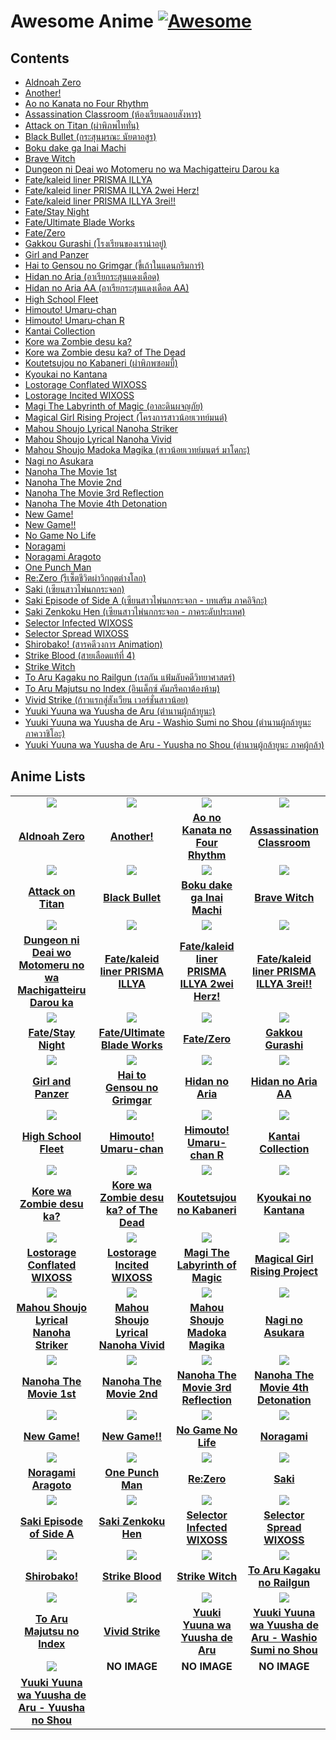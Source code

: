 # Awesome Anime [![Awesome](https://cdn.rawgit.com/sindresorhus/awesome/d7305f38d29fed78fa85652e3a63e154dd8e8829/media/badge.svg)](https://github.com/Weerapat1993/awesome-anime)

## Contents
* [Aldnoah Zero](https://www.google.com/search?q=Aldnoah+Zero)
* [Another!](https://www.google.com/search?q=Another!)
* [Ao no Kanata no Four Rhythm](https://www.google.com/search?q=Ao+no+Kanata+no+Four+Rhythm)
* [Assassination Classroom (ห้องเรียนลอบสังหาร)](https://www.google.com/search?q=Assassination+Classroom)
* [Attack on Titan (ผ่าพิภพไททั่น)](https://www.google.com/search?q=Attack+on+Titan)
* [Black Bullet (กระสุนมรณะ นัยตาอสูร)](https://www.google.com/search?q=Black+Bullet)
* [Boku dake ga Inai Machi](https://www.google.com/search?q=Boku+dake+ga+Inai+Machi)
* [Brave Witch](https://www.google.com/search?q=Brave+Witch)
* [Dungeon ni Deai wo Motomeru no wa Machigatteiru Darou ka](https://www.google.com/search?q=Dungeon+ni+Deai+wo+Motomeru+no+wa+Machigatteiru+Darou+ka)
* [Fate/kaleid liner PRISMA ILLYA](https://www.google.com/search?q=Fate/kaleid+liner+PRISMA+ILLYA)
* [Fate/kaleid liner PRISMA ILLYA 2wei Herz!](https://www.google.com/search?q=Fate/kaleid+liner+PRISMA+ILLYA+2wei+Herz!)
* [Fate/kaleid liner PRISMA ILLYA 3rei!!](https://www.google.com/search?q=Fate/kaleid+liner+PRISMA+ILLYA+3rei!!)
* [Fate/Stay Night](https://www.google.com/search?q=Fate/Stay+Night)
* [Fate/Ultimate Blade Works](https://www.google.com/search?q=Fate/Ultimate+Blade+Works)
* [Fate/Zero](https://www.google.com/search?q=Fate/Zero)
* [Gakkou Gurashi (โรงเรียนของเราน่าอยู่)](https://www.google.com/search?q=Gakkou+Gurashi)
* [Girl and Panzer](https://www.google.com/search?q=Girl+and+Panzer)
* [Hai to Gensou no Grimgar (ขี้เถ้าในแดนกริมการ์)](https://www.google.com/search?q=Hai+to+Gensou+no+Grimgar)
* [Hidan no Aria (อาเรียกระสุนแดงเดือด)](https://www.google.com/search?q=Hidan+no+Aria)
* [Hidan no Aria AA (อาเรียกระสุนแดงเดือด AA)](https://www.google.com/search?q=Hidan+no+Aria+AA)
* [High School Fleet](https://www.google.com/search?q=High+School+Fleet)
* [Himouto! Umaru-chan](https://www.google.com/search?q=Himouto!+Umaru-chan)
* [Himouto! Umaru-chan R](https://www.google.com/search?q=Himouto!+Umaru-chan+R)
* [Kantai Collection](https://www.google.com/search?q=Kantai+Collection)
* [Kore wa Zombie desu ka?](https://www.google.com/search?q=Kore+wa+Zombie+desu+ka?)
* [Kore wa Zombie desu ka? of The Dead](https://www.google.com/search?q=Kore+wa+Zombie+desu+ka?+of+The+Dead)
* [Koutetsujou no Kabaneri (ผ่าพิภพซอมบี้)](https://www.google.com/search?q=Koutetsujou+no+Kabaneri)
* [Kyoukai no Kantana](https://www.google.com/search?q=Kyoukai+no+Kantana)
* [Lostorage Conflated WIXOSS](https://www.google.com/search?q=Lostorage+Conflated+WIXOSS)
* [Lostorage Incited WIXOSS](https://www.google.com/search?q=Lostorage+Incited+WIXOSS)
* [Magi The Labyrinth of Magic (อาละดินผจญภัย)](https://www.google.com/search?q=Magi+The+Labyrinth+of+Magic)
* [Magical Girl Rising Project (โครงการสาวน้อยเวทย์มนต์)](https://www.google.com/search?q=Magical+Girl+Rising+Project)
* [Mahou Shoujo Lyrical Nanoha Striker](https://www.google.com/search?q=Mahou+Shoujo+Lyrical+Nanoha+Striker)
* [Mahou Shoujo Lyrical Nanoha Vivid](https://www.google.com/search?q=Mahou+Shoujo+Lyrical+Nanoha+Vivid)
* [Mahou Shoujo Madoka Magika (สาวน้อยเวทย์มนตร์ มาโดกะ)](https://www.google.com/search?q=Mahou+Shoujo+Madoka+Magika)
* [Nagi no Asukara](https://www.google.com/search?q=Nagi+no+Asukara)
* [Nanoha The Movie 1st](https://www.google.com/search?q=Nanoha+The+Movie+1st)
* [Nanoha The Movie 2nd](https://www.google.com/search?q=Nanoha+The+Movie+2nd)
* [Nanoha The Movie 3rd Reflection](https://www.google.com/search?q=Nanoha+The+Movie+3rd+Reflection)
* [Nanoha The Movie 4th Detonation](https://www.google.com/search?q=Nanoha+The+Movie+4th+Detonation)
* [New Game!](https://www.google.com/search?q=New+Game!)
* [New Game!!](https://www.google.com/search?q=New+Game!!)
* [No Game No Life](https://www.google.com/search?q=No+Game+No+Life)
* [Noragami](https://www.google.com/search?q=Noragami)
* [Noragami Aragoto](https://www.google.com/search?q=Noragami+Aragoto)
* [One Punch Man](https://www.google.com/search?q=One+Punch+Man)
* [Re:Zero (รีเซ็ตชีวิตผ่าวิกฤตต่างโลก)](https://www.google.com/search?q=Re:Zero)
* [Saki (เซียนสาวไพ่นกกระจอก)](https://www.google.com/search?q=Saki)
* [Saki Episode of Side A (เซียนสาวไพ่นกกระจอก - บทเสริม ภาคอิจิกะ)](https://www.google.com/search?q=Saki+Episode+of+Side+A)
* [Saki Zenkoku Hen (เซียนสาวไพ่นกกระจอก - ภาคระดับประเทศ)](https://www.google.com/search?q=Saki+Zenkoku+Hen)
* [Selector Infected WIXOSS](https://www.google.com/search?q=Selector+Infected+WIXOSS)
* [Selector Spread WIXOSS](https://www.google.com/search?q=Selector+Spread+WIXOSS)
* [Shirobako! (สารคดีวงการ Animation)](https://www.google.com/search?q=Shirobako!)
* [Strike Blood (สายเลือดแท้ที่ 4)](https://www.google.com/search?q=Strike+Blood)
* [Strike Witch](https://www.google.com/search?q=Strike+Witch)
* [To Aru Kagaku no Railgun (เรลกัน แฟ้มลับคดีวิทยาศาสตร์)](https://www.google.com/search?q=To+Aru+Kagaku+no+Railgun)
* [To Aru Majutsu no Index (อินเด็กซ์ คัมภรีคถาต้องห้าม)](https://www.google.com/search?q=To+Aru+Majutsu+no+Index)
* [Vivid Strike (ก้าวแรกสู่สังเวียน เวอร์ชั่นสาวน้อย)](https://www.google.com/search?q=Vivid+Strike)
* [Yuuki Yuuna wa Yuusha de Aru (ตำนานผู้กล้ายูนะ)](https://www.google.com/search?q=Yuuki+Yuuna+wa+Yuusha+de+Aru)
* [Yuuki Yuuna wa Yuusha de Aru - Washio Sumi no Shou (ตำนานผู้กล้ายูนะ ภาควาชิโอะ)](https://www.google.com/search?q=Yuuki+Yuuna+wa+Yuusha+de+Aru+-+Washio+Sumi+no+Shou)
* [Yuuki Yuuna wa Yuusha de Aru - Yuusha no Shou (ตำนานผู้กล้ายูนะ ภาคผู้กล้า)](https://www.google.com/search?q=Yuuki+Yuuna+wa+Yuusha+de+Aru+-+Yuusha+no+Shou)


## Anime Lists

| | | | |
| :------: | :------: | :------: | :------: |
| [<img src="./src/assets/images/no-image.jpg" />](https://www.google.com/search?q=Aldnoah+Zero) | [<img src="./src/assets/images/no-image.jpg" />](https://www.google.com/search?q=Another!) | [<img src="./src/assets/images/readme/ao-no-kanata-no-four-rhythm.jpg" />](https://www.google.com/search?q=Ao+no+Kanata+no+Four+Rhythm) | [<img src="./src/assets/images/no-image.jpg" />](https://www.google.com/search?q=Assassination+Classroom) |
| [**Aldnoah Zero**](https://www.google.com/search?q=Aldnoah+Zero) | [**Another!**](https://www.google.com/search?q=Another!) | [**Ao no Kanata no Four Rhythm**](https://www.google.com/search?q=Ao+no+Kanata+no+Four+Rhythm) | [**Assassination Classroom**](https://www.google.com/search?q=Assassination+Classroom) |
| [<img src="./src/assets/images/no-image.jpg" />](https://www.google.com/search?q=Attack+on+Titan) | [<img src="./src/assets/images/no-image.jpg" />](https://www.google.com/search?q=Black+Bullet) | [<img src="./src/assets/images/no-image.jpg" />](https://www.google.com/search?q=Boku+dake+ga+Inai+Machi) | [<img src="./src/assets/images/no-image.jpg" />](https://www.google.com/search?q=Brave+Witch) |
| [**Attack on Titan**](https://www.google.com/search?q=Attack+on+Titan) | [**Black Bullet**](https://www.google.com/search?q=Black+Bullet) | [**Boku dake ga Inai Machi**](https://www.google.com/search?q=Boku+dake+ga+Inai+Machi) | [**Brave Witch**](https://www.google.com/search?q=Brave+Witch) |
| [<img src="./src/assets/images/no-image.jpg" />](https://www.google.com/search?q=Dungeon+ni+Deai+wo+Motomeru+no+wa+Machigatteiru+Darou+ka) | [<img src="./src/assets/images/no-image.jpg" />](https://www.google.com/search?q=Fate/kaleid+liner+PRISMA+ILLYA) | [<img src="./src/assets/images/no-image.jpg" />](https://www.google.com/search?q=Fate/kaleid+liner+PRISMA+ILLYA+2wei+Herz!) | [<img src="./src/assets/images/no-image.jpg" />](https://www.google.com/search?q=Fate/kaleid+liner+PRISMA+ILLYA+3rei!!) |
| [**Dungeon ni Deai wo Motomeru no wa Machigatteiru Darou ka**](https://www.google.com/search?q=Dungeon+ni+Deai+wo+Motomeru+no+wa+Machigatteiru+Darou+ka) | [**Fate/kaleid liner PRISMA ILLYA**](https://www.google.com/search?q=Fate/kaleid+liner+PRISMA+ILLYA) | [**Fate/kaleid liner PRISMA ILLYA 2wei Herz!**](https://www.google.com/search?q=Fate/kaleid+liner+PRISMA+ILLYA+2wei+Herz!) | [**Fate/kaleid liner PRISMA ILLYA 3rei!!**](https://www.google.com/search?q=Fate/kaleid+liner+PRISMA+ILLYA+3rei!!) |
| [<img src="./src/assets/images/no-image.jpg" />](https://www.google.com/search?q=Fate/Stay+Night) | [<img src="./src/assets/images/no-image.jpg" />](https://www.google.com/search?q=Fate/Ultimate+Blade+Works) | [<img src="./src/assets/images/no-image.jpg" />](https://www.google.com/search?q=Fate/Zero) | [<img src="./src/assets/images/readme/gakkou-gurashi.jpg" />](https://www.google.com/search?q=Gakkou+Gurashi) |
| [**Fate/Stay Night**](https://www.google.com/search?q=Fate/Stay+Night) | [**Fate/Ultimate Blade Works**](https://www.google.com/search?q=Fate/Ultimate+Blade+Works) | [**Fate/Zero**](https://www.google.com/search?q=Fate/Zero) | [**Gakkou Gurashi**](https://www.google.com/search?q=Gakkou+Gurashi) |
| [<img src="./src/assets/images/no-image.jpg" />](https://www.google.com/search?q=Girl+and+Panzer) | [<img src="./src/assets/images/readme/hai-to-gensou-no-grimgar.jpg" />](https://www.google.com/search?q=Hai+to+Gensou+no+Grimgar) | [<img src="./src/assets/images/readme/hidan-no-aria.jpg" />](https://www.google.com/search?q=Hidan+no+Aria) | [<img src="./src/assets/images/no-image.jpg" />](https://www.google.com/search?q=Hidan+no+Aria+AA) |
| [**Girl and Panzer**](https://www.google.com/search?q=Girl+and+Panzer) | [**Hai to Gensou no Grimgar**](https://www.google.com/search?q=Hai+to+Gensou+no+Grimgar) | [**Hidan no Aria**](https://www.google.com/search?q=Hidan+no+Aria) | [**Hidan no Aria AA**](https://www.google.com/search?q=Hidan+no+Aria+AA) |
| [<img src="./src/assets/images/no-image.jpg" />](https://www.google.com/search?q=High+School+Fleet) | [<img src="./src/assets/images/no-image.jpg" />](https://www.google.com/search?q=Himouto!+Umaru-chan) | [<img src="./src/assets/images/no-image.jpg" />](https://www.google.com/search?q=Himouto!+Umaru-chan+R) | [<img src="./src/assets/images/no-image.jpg" />](https://www.google.com/search?q=Kantai+Collection) |
| [**High School Fleet**](https://www.google.com/search?q=High+School+Fleet) | [**Himouto! Umaru-chan**](https://www.google.com/search?q=Himouto!+Umaru-chan) | [**Himouto! Umaru-chan R**](https://www.google.com/search?q=Himouto!+Umaru-chan+R) | [**Kantai Collection**](https://www.google.com/search?q=Kantai+Collection) |
| [<img src="./src/assets/images/no-image.jpg" />](https://www.google.com/search?q=Kore+wa+Zombie+desu+ka?) | [<img src="./src/assets/images/no-image.jpg" />](https://www.google.com/search?q=Kore+wa+Zombie+desu+ka?+of+The+Dead) | [<img src="./src/assets/images/no-image.jpg" />](https://www.google.com/search?q=Koutetsujou+no+Kabaneri) | [<img src="./src/assets/images/no-image.jpg" />](https://www.google.com/search?q=Kyoukai+no+Kantana) |
| [**Kore wa Zombie desu ka?**](https://www.google.com/search?q=Kore+wa+Zombie+desu+ka?) | [**Kore wa Zombie desu ka? of The Dead**](https://www.google.com/search?q=Kore+wa+Zombie+desu+ka?+of+The+Dead) | [**Koutetsujou no Kabaneri**](https://www.google.com/search?q=Koutetsujou+no+Kabaneri) | [**Kyoukai no Kantana**](https://www.google.com/search?q=Kyoukai+no+Kantana) |
| [<img src="./src/assets/images/no-image.jpg" />](https://www.google.com/search?q=Lostorage+Conflated+WIXOSS) | [<img src="./src/assets/images/no-image.jpg" />](https://www.google.com/search?q=Lostorage+Incited+WIXOSS) | [<img src="./src/assets/images/no-image.jpg" />](https://www.google.com/search?q=Magi+The+Labyrinth+of+Magic) | [<img src="./src/assets/images/no-image.jpg" />](https://www.google.com/search?q=Magical+Girl+Rising+Project) |
| [**Lostorage Conflated WIXOSS**](https://www.google.com/search?q=Lostorage+Conflated+WIXOSS) | [**Lostorage Incited WIXOSS**](https://www.google.com/search?q=Lostorage+Incited+WIXOSS) | [**Magi The Labyrinth of Magic**](https://www.google.com/search?q=Magi+The+Labyrinth+of+Magic) | [**Magical Girl Rising Project**](https://www.google.com/search?q=Magical+Girl+Rising+Project) |
| [<img src="./src/assets/images/no-image.jpg" />](https://www.google.com/search?q=Mahou+Shoujo+Lyrical+Nanoha+Striker) | [<img src="./src/assets/images/no-image.jpg" />](https://www.google.com/search?q=Mahou+Shoujo+Lyrical+Nanoha+Vivid) | [<img src="./src/assets/images/no-image.jpg" />](https://www.google.com/search?q=Mahou+Shoujo+Madoka+Magika) | [<img src="./src/assets/images/no-image.jpg" />](https://www.google.com/search?q=Nagi+no+Asukara) |
| [**Mahou Shoujo Lyrical Nanoha Striker**](https://www.google.com/search?q=Mahou+Shoujo+Lyrical+Nanoha+Striker) | [**Mahou Shoujo Lyrical Nanoha Vivid**](https://www.google.com/search?q=Mahou+Shoujo+Lyrical+Nanoha+Vivid) | [**Mahou Shoujo Madoka Magika**](https://www.google.com/search?q=Mahou+Shoujo+Madoka+Magika) | [**Nagi no Asukara**](https://www.google.com/search?q=Nagi+no+Asukara) |
| [<img src="./src/assets/images/no-image.jpg" />](https://www.google.com/search?q=Nanoha+The+Movie+1st) | [<img src="./src/assets/images/no-image.jpg" />](https://www.google.com/search?q=Nanoha+The+Movie+2nd) | [<img src="./src/assets/images/no-image.jpg" />](https://www.google.com/search?q=Nanoha+The+Movie+3rd+Reflection) | [<img src="./src/assets/images/no-image.jpg" />](https://www.google.com/search?q=Nanoha+The+Movie+4th+Detonation) |
| [**Nanoha The Movie 1st**](https://www.google.com/search?q=Nanoha+The+Movie+1st) | [**Nanoha The Movie 2nd**](https://www.google.com/search?q=Nanoha+The+Movie+2nd) | [**Nanoha The Movie 3rd Reflection**](https://www.google.com/search?q=Nanoha+The+Movie+3rd+Reflection) | [**Nanoha The Movie 4th Detonation**](https://www.google.com/search?q=Nanoha+The+Movie+4th+Detonation) |
| [<img src="./src/assets/images/no-image.jpg" />](https://www.google.com/search?q=New+Game!) | [<img src="./src/assets/images/no-image.jpg" />](https://www.google.com/search?q=New+Game!!) | [<img src="./src/assets/images/no-image.jpg" />](https://www.google.com/search?q=No+Game+No+Life) | [<img src="./src/assets/images/readme/noragami.jpg" />](https://www.google.com/search?q=Noragami) |
| [**New Game!**](https://www.google.com/search?q=New+Game!) | [**New Game!!**](https://www.google.com/search?q=New+Game!!) | [**No Game No Life**](https://www.google.com/search?q=No+Game+No+Life) | [**Noragami**](https://www.google.com/search?q=Noragami) |
| [<img src="./src/assets/images/readme/noragami-aragoto.jpg" />](https://www.google.com/search?q=Noragami+Aragoto) | [<img src="./src/assets/images/no-image.jpg" />](https://www.google.com/search?q=One+Punch+Man) | [<img src="./src/assets/images/no-image.jpg" />](https://www.google.com/search?q=Re:Zero) | [<img src="./src/assets/images/no-image.jpg" />](https://www.google.com/search?q=Saki) |
| [**Noragami Aragoto**](https://www.google.com/search?q=Noragami+Aragoto) | [**One Punch Man**](https://www.google.com/search?q=One+Punch+Man) | [**Re:Zero**](https://www.google.com/search?q=Re:Zero) | [**Saki**](https://www.google.com/search?q=Saki) |
| [<img src="./src/assets/images/no-image.jpg" />](https://www.google.com/search?q=Saki+Episode+of+Side+A) | [<img src="./src/assets/images/no-image.jpg" />](https://www.google.com/search?q=Saki+Zenkoku+Hen) | [<img src="./src/assets/images/no-image.jpg" />](https://www.google.com/search?q=Selector+Infected+WIXOSS) | [<img src="./src/assets/images/no-image.jpg" />](https://www.google.com/search?q=Selector+Spread+WIXOSS) |
| [**Saki Episode of Side A**](https://www.google.com/search?q=Saki+Episode+of+Side+A) | [**Saki Zenkoku Hen**](https://www.google.com/search?q=Saki+Zenkoku+Hen) | [**Selector Infected WIXOSS**](https://www.google.com/search?q=Selector+Infected+WIXOSS) | [**Selector Spread WIXOSS**](https://www.google.com/search?q=Selector+Spread+WIXOSS) |
| [<img src="./src/assets/images/no-image.jpg" />](https://www.google.com/search?q=Shirobako!) | [<img src="./src/assets/images/no-image.jpg" />](https://www.google.com/search?q=Strike+Blood) | [<img src="./src/assets/images/no-image.jpg" />](https://www.google.com/search?q=Strike+Witch) | [<img src="./src/assets/images/no-image.jpg" />](https://www.google.com/search?q=To+Aru+Kagaku+no+Railgun) |
| [**Shirobako!**](https://www.google.com/search?q=Shirobako!) | [**Strike Blood**](https://www.google.com/search?q=Strike+Blood) | [**Strike Witch**](https://www.google.com/search?q=Strike+Witch) | [**To Aru Kagaku no Railgun**](https://www.google.com/search?q=To+Aru+Kagaku+no+Railgun) |
| [<img src="./src/assets/images/no-image.jpg" />](https://www.google.com/search?q=To+Aru+Majutsu+no+Index) | [<img src="./src/assets/images/no-image.jpg" />](https://www.google.com/search?q=Vivid+Strike) | [<img src="./src/assets/images/no-image.jpg" />](https://www.google.com/search?q=Yuuki+Yuuna+wa+Yuusha+de+Aru) | [<img src="./src/assets/images/no-image.jpg" />](https://www.google.com/search?q=Yuuki+Yuuna+wa+Yuusha+de+Aru+-+Washio+Sumi+no+Shou) |
| [**To Aru Majutsu no Index**](https://www.google.com/search?q=To+Aru+Majutsu+no+Index) | [**Vivid Strike**](https://www.google.com/search?q=Vivid+Strike) | [**Yuuki Yuuna wa Yuusha de Aru**](https://www.google.com/search?q=Yuuki+Yuuna+wa+Yuusha+de+Aru) | [**Yuuki Yuuna wa Yuusha de Aru - Washio Sumi no Shou**](https://www.google.com/search?q=Yuuki+Yuuna+wa+Yuusha+de+Aru+-+Washio+Sumi+no+Shou) |
| [<img src="./src/assets/images/no-image.jpg" />](https://www.google.com/search?q=Yuuki+Yuuna+wa+Yuusha+de+Aru+-+Yuusha+no+Shou) | **NO IMAGE** | **NO IMAGE** | **NO IMAGE** |
| [**Yuuki Yuuna wa Yuusha de Aru - Yuusha no Shou**](https://www.google.com/search?q=Yuuki+Yuuna+wa+Yuusha+de+Aru+-+Yuusha+no+Shou) | | | |

